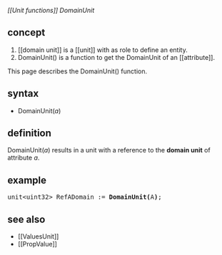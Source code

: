 *[[Unit functions]] DomainUnit*

## concept

1. [[domain unit]] is a [[unit]] with as role to define an entity.
2. DomainUnit() is a function to get the DomainUnit of an [[attribute]].

This page describes the DomainUnit() function.

## syntax

- DomainUnit(*a*)

## definition

DomainUnit(*a*) results in a unit with a reference to the **domain unit** of attribute *a*.

## example

<pre>
unit&lt;uint32&gt; RefADomain := <B>DomainUnit(</B>A<B>)</B>;
</pre>

## see also

- [[ValuesUnit]]
- [[PropValue]]